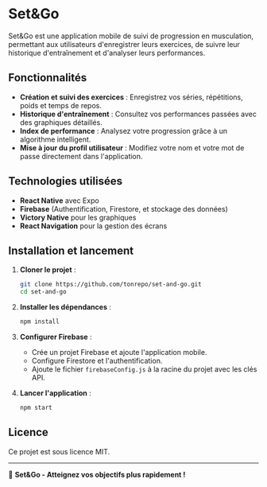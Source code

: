 # Set&Go

Set&Go est une application mobile de suivi de progression en musculation, permettant aux utilisateurs d'enregistrer leurs exercices, de suivre leur historique d'entraînement et d'analyser leurs performances.

## Fonctionnalités

- **Création et suivi des exercices** : Enregistrez vos séries, répétitions, poids et temps de repos.
- **Historique d'entraînement** : Consultez vos performances passées avec des graphiques détaillés.
- **Index de performance** : Analysez votre progression grâce à un algorithme intelligent.
- **Mise à jour du profil utilisateur** : Modifiez votre nom et votre mot de passe directement dans l'application.

## Technologies utilisées

- **React Native** avec Expo
- **Firebase** (Authentification, Firestore, et stockage des données)
- **Victory Native** pour les graphiques
- **React Navigation** pour la gestion des écrans

## Installation et lancement

1. **Cloner le projet** :
   ```sh
   git clone https://github.com/tonrepo/set-and-go.git
   cd set-and-go
   ```

2. **Installer les dépendances** :
   ```sh
   npm install
   ```

3. **Configurer Firebase** :
   - Crée un projet Firebase et ajoute l'application mobile.
   - Configure Firestore et l'authentification.
   - Ajoute le fichier `firebaseConfig.js` à la racine du projet avec les clés API.

4. **Lancer l'application** :
   ```sh
   npm start
   ```

## Licence

Ce projet est sous licence MIT.

---

🚀 **Set&Go - Atteignez vos objectifs plus rapidement !**

